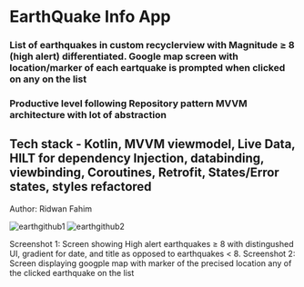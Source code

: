 # EarthQuake Info App 
### List of earthquakes in custom recyclerview with Magnitude ≥ 8 (high alert) differentiated. Google map screen with location/marker of each eartquake is prompted when clicked on any on the list 
### Productive level following Repository pattern MVVM architecture with lot of abstraction
## Tech stack - Kotlin, MVVM viewmodel, Live Data, HILT for dependency Injection, databinding, viewbinding, Coroutines, Retrofit, States/Error states, styles refactored  
Author: Ridwan Fahim

![earthgithub1](https://user-images.githubusercontent.com/83381250/177684823-84ed7e45-48d9-4d99-8a5d-2d726a167ba9.png)
![earthgithub2](https://user-images.githubusercontent.com/83381250/177684157-56d2d77d-824c-4dcd-86d1-08d034fdde8c.png)

Screenshot 1: Screen showing High alert earthquakes ≥ 8 with distingushed UI, gradient for date, and title as opposed to earthquakes < 8.
Screenshot 2: Screen displaying googple map with marker of the precised location any of the clicked earthquake on the list
